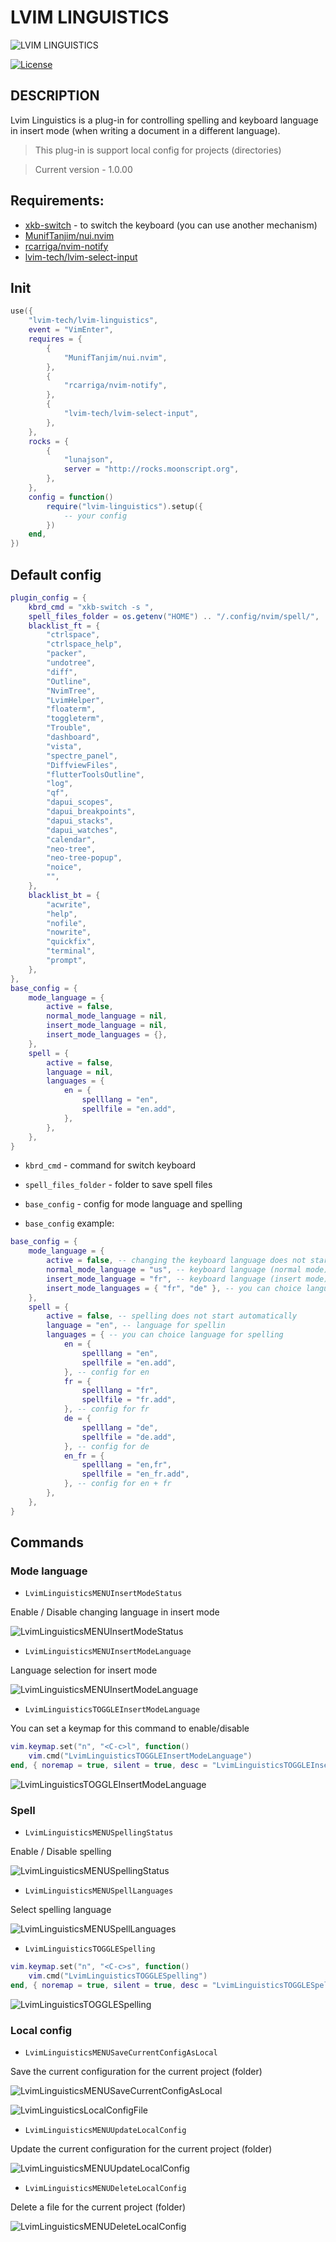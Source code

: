 # LVIM LINGUISTICS

![LVIM LINGUISTICS](./media/lvim-linguistics.png)

[![License](https://img.shields.io/badge/License-BSD%203--Clause-blue.svg)](https://github.com/lvim-tech/lvim-helper/blob/main/LICENSE)

## DESCRIPTION

Lvim Linguistics is a plug-in for controlling spelling and keyboard language in insert mode (when writing a document in
a different language).

> This plug-in is support local config for projects (directories)

> Current version - 1.0.00

## Requirements:

-   [xkb-switch](https://github.com/grwlf/xkb-switch) - to switch the keyboard (you can use another mechanism)
-   [MunifTanjim/nui.nvim](https://github.com/MunifTanjim/nui.nvim)
-   [rcarriga/nvim-notify](https://github.com/rcarriga/nvim-notify)
-   [lvim-tech/lvim-select-input](https://github.com/lvim-tech/lvim-select-input)

## Init

```lua
use({
    "lvim-tech/lvim-linguistics",
    event = "VimEnter",
    requires = {
        {
            "MunifTanjim/nui.nvim",
        },
        {
            "rcarriga/nvim-notify",
        },
        {
            "lvim-tech/lvim-select-input",
        },
    },
    rocks = {
        {
            "lunajson",
            server = "http://rocks.moonscript.org",
        },
    },
    config = function()
        require("lvim-linguistics").setup({
            -- your config
        })
    end,
})
```

## Default config

```lua
plugin_config = {
    kbrd_cmd = "xkb-switch -s ",
    spell_files_folder = os.getenv("HOME") .. "/.config/nvim/spell/",
    blacklist_ft = {
        "ctrlspace",
        "ctrlspace_help",
        "packer",
        "undotree",
        "diff",
        "Outline",
        "NvimTree",
        "LvimHelper",
        "floaterm",
        "toggleterm",
        "Trouble",
        "dashboard",
        "vista",
        "spectre_panel",
        "DiffviewFiles",
        "flutterToolsOutline",
        "log",
        "qf",
        "dapui_scopes",
        "dapui_breakpoints",
        "dapui_stacks",
        "dapui_watches",
        "calendar",
        "neo-tree",
        "neo-tree-popup",
        "noice",
        "",
    },
    blacklist_bt = {
        "acwrite",
        "help",
        "nofile",
        "nowrite",
        "quickfix",
        "terminal",
        "prompt",
    },
},
base_config = {
    mode_language = {
        active = false,
        normal_mode_language = nil,
        insert_mode_language = nil,
        insert_mode_languages = {},
    },
    spell = {
        active = false,
        language = nil,
        languages = {
            en = {
                spelllang = "en",
                spellfile = "en.add",
            },
        },
    },
}
```

-   `kbrd_cmd` - command for switch keyboard

-   `spell_files_folder` - folder to save spell files

-   `base_config` - config for mode language and spelling

-   `base_config` example:

```lua
base_config = {
    mode_language = {
        active = false, -- changing the keyboard language does not start automatically
        normal_mode_language = "us", -- keyboard language (normal mode)
        insert_mode_language = "fr", -- keyboard language (insert mode)
        insert_mode_languages = { "fr", "de" }, -- you can choice language for insert mode
    },
    spell = {
        active = false, -- spelling does not start automatically
        language = "en", -- language for spellin
        languages = { -- you can choice language for spelling
            en = {
                spelllang = "en",
                spellfile = "en.add",
            }, -- config for en
            fr = {
                spelllang = "fr",
                spellfile = "fr.add",
            }, -- config for fr
            de = {
                spelllang = "de",
                spellfile = "de.add",
            }, -- config for de
            en_fr = {
                spelllang = "en,fr",
                spellfile = "en_fr.add",
            }, -- config for en + fr
        },
    },
}
```

## Commands

### Mode language

-   `LvimLinguisticsMENUInsertModeStatus`

Enable / Disable changing language in insert mode

![LvimLinguisticsMENUInsertModeStatus](./media/01.LvimLinguisticsMENUInsertModeStatus.png)

-   `LvimLinguisticsMENUInsertModeLanguage`

Language selection for insert mode

![LvimLinguisticsMENUInsertModeLanguage](./media/02.LvimLinguisticsMENUInsertModeLanguage.png)

-   `LvimLinguisticsTOGGLEInsertModeLanguage`

You can set a keymap for this command to enable/disable

```lua
vim.keymap.set("n", "<C-c>l", function()
    vim.cmd("LvimLinguisticsTOGGLEInsertModeLanguage")
end, { noremap = true, silent = true, desc = "LvimLinguisticsTOGGLEInsertModeLanguage" })
```

![LvimLinguisticsTOGGLEInsertModeLanguage](./media/03.LvimLinguisticsTOGGLEInsertModeLanguage.png)

### Spell

-   `LvimLinguisticsMENUSpellingStatus`

Enable / Disable spelling

![LvimLinguisticsMENUSpellingStatus](./media/04.LvimLinguisticsMENUSpellingStatus.png)

-   `LvimLinguisticsMENUSpellLanguages`

Select spelling language

![LvimLinguisticsMENUSpellLanguages](./media/05.LvimLinguisticsMENUSpellLanguages.png)

-   `LvimLinguisticsTOGGLESpelling`

```lua
vim.keymap.set("n", "<C-c>s", function()
    vim.cmd("LvimLinguisticsTOGGLESpelling")
end, { noremap = true, silent = true, desc = "LvimLinguisticsTOGGLESpelling" })
```

![LvimLinguisticsTOGGLESpelling](./media/06.LvimLinguisticsTOGGLESpelling.png)

### Local config

-   `LvimLinguisticsMENUSaveCurrentConfigAsLocal`

Save the current configuration for the current project (folder)

![LvimLinguisticsMENUSaveCurrentConfigAsLocal](./media/07.LvimLinguisticsMENUSaveCurrentConfigAsLocal.png)

![LvimLinguisticsLocalConfigFile](./media/07.LvimLinguisticsLocalConfigFile.png)

-   `LvimLinguisticsMENUUpdateLocalConfig`

Update the current configuration for the current project (folder)

![LvimLinguisticsMENUUpdateLocalConfig](./media/08.LvimLinguisticsMENUUpdateLocalConfig.png)

-   `LvimLinguisticsMENUDeleteLocalConfig`

Delete a file for the current project (folder)

![LvimLinguisticsMENUDeleteLocalConfig](./media/09.LvimLinguisticsMENUDeleteLocalConfig.png)
